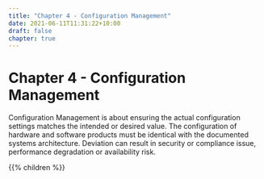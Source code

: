```yaml
---
title: "Chapter 4 - Configuration Management"
date: 2021-06-11T11:31:22+10:00
draft: false
chapter: true
---
```


# Chapter 4 - Configuration Management

Configuration Management is about ensuring the actual configuration settings matches the intended or desired value. The configuration of hardware and software products must be identical with the documented systems architecture. Deviation can result in security or compliance issue, performance degradation or availability risk. 

{{% children %}}